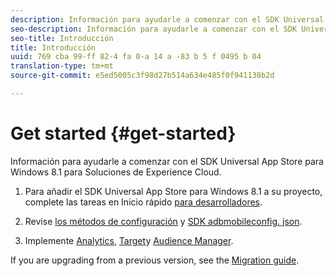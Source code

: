 ```yaml
---
description: Información para ayudarle a comenzar con el SDK Universal App Store para Windows 8.1 para Soluciones de Experience Cloud.
seo-description: Información para ayudarle a comenzar con el SDK Universal App Store para Windows 8.1 para Soluciones de Experience Cloud.
seo-title: Introducción
title: Introducción
uuid: 769 cba 99-ff 82-4 fa 0-a 14 a -83 b 5 f 0495 b 04
translation-type: tm+mt
source-git-commit: e5ed5005c3f98d27b514a634e485f0f941138b2d

---
```



# Get started {#get-started}

Información para ayudarle a comenzar con el SDK Universal App Store para Windows 8.1 para Soluciones de Experience Cloud.

1. Para añadir el SDK Universal App Store para Windows 8.1 a su proyecto, complete las tareas en Inicio rápido [para desarrolladores](/help/windows-appstore/c-getting-started/dev-qs.md).

1. Revise [los métodos de configuración](/help/windows-appstore/c-configuration/c.json.md) y [SDK adbmobileconfig. json](/help/windows-appstore/c-configuration/methods.md).

1. Implemente [Analytics](/help/windows-appstore/analytics/analytics.md), [Target](/help/windows-appstore/target/target-methods.md)y [Audience Manager](/help/windows-appstore/audiencemgmt/audience-manager-methods.md).

If you are upgrading from a previous version, see the [Migration guide](/help/windows-appstore/migration-v3.md).
